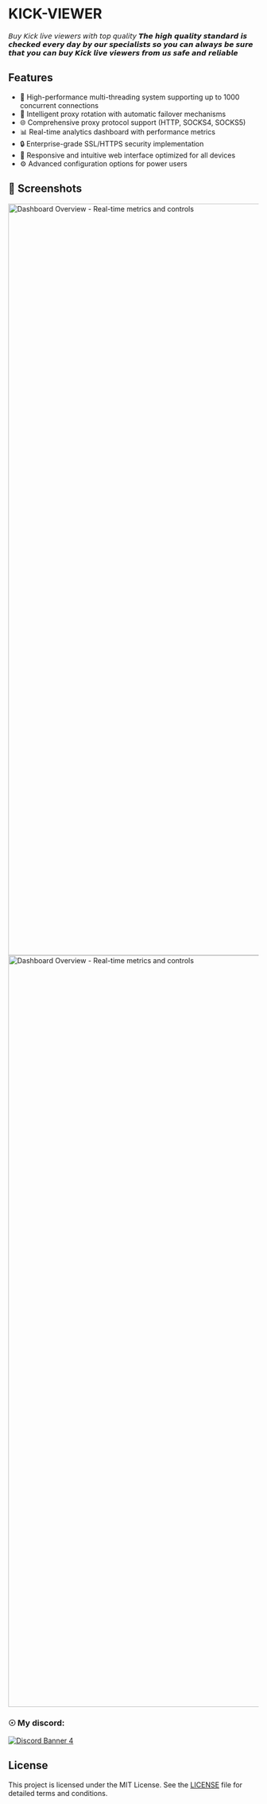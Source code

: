 # KICK-VIEWER

𝘉𝘶𝘺 𝘒𝘪𝘤𝘬 𝘭𝘪𝘷𝘦 𝘷𝘪𝘦𝘸𝘦𝘳𝘴 𝘸𝘪𝘵𝘩 𝘵𝘰𝘱 𝘲𝘶𝘢𝘭𝘪𝘵𝘺   𝙏𝙝𝙚 𝙝𝙞𝙜𝙝 𝙦𝙪𝙖𝙡𝙞𝙩𝙮 𝙨𝙩𝙖𝙣𝙙𝙖𝙧𝙙 𝙞𝙨 𝙘𝙝𝙚𝙘𝙠𝙚𝙙 𝙚𝙫𝙚𝙧𝙮 𝙙𝙖𝙮 𝙗𝙮 𝙤𝙪𝙧 𝙨𝙥𝙚𝙘𝙞𝙖𝙡𝙞𝙨𝙩𝙨 𝙨𝙤 𝙮𝙤𝙪 𝙘𝙖𝙣 𝙖𝙡𝙬𝙖𝙮𝙨 𝙗𝙚 𝙨𝙪𝙧𝙚 𝙩𝙝𝙖𝙩 𝙮𝙤𝙪 𝙘𝙖𝙣 𝙗𝙪𝙮 𝙆𝙞𝙘𝙠  𝙡𝙞𝙫𝙚 𝙫𝙞𝙚𝙬𝙚𝙧𝙨 𝙛𝙧𝙤𝙢 𝙪𝙨 𝙨𝙖𝙛𝙚 𝙖𝙣𝙙 𝙧𝙚𝙡𝙞𝙖𝙗𝙡𝙚

## Features

- 🚀 High-performance multi-threading system supporting up to 1000 concurrent connections
- 🔄 Intelligent proxy rotation with automatic failover mechanisms
- 🌐 Comprehensive proxy protocol support (HTTP, SOCKS4, SOCKS5)
- 📊 Real-time analytics dashboard with performance metrics
- 🔒 Enterprise-grade SSL/HTTPS security implementation
- 📱 Responsive and intuitive web interface optimized for all devices
- ⚙️ Advanced configuration options for power users

## 📸 Screenshots

<img width="1512" alt="Dashboard Overview - Real-time metrics and controls" src="https://cdn.discordapp.com/attachments/1359712814541050061/1369362241815576677/Screenshot_2025-05-06_191400.png?ex=681b9577&is=681a43f7&hm=5c3f4b040f35e06bf34808dd8bd38ecf49e7722b896daa39988e2f5a2f8937d5&" />

<img width="1512" alt="Dashboard Overview - Real-time metrics and controls" src="https://cdn.discordapp.com/attachments/1359712814541050061/1369362241543082065/Screenshot_2025-05.png?ex=681b9577&is=681a43f7&hm=b8ce64e35bd79a9231615550d5e5eed25411d9fb392eead5c3ad5df496bda3b9&" />

### ☉ My discord:
[![Discord Banner 4](https://discordapp.com/api/guilds/838853179131166721/widget.png?style=banner4)](https://discord.gg/eHZwtAvbwU)

## License

This project is licensed under the MIT License. See the [LICENSE](LICENSE) file for detailed terms and conditions.

